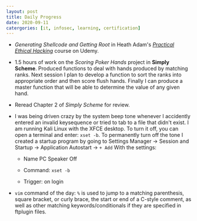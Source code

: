 ```yaml
---
layout: post
title: Daily Progress
date: 2020-09-11
catergories: [it, infosec, learning, certification]
---
```


- *Generating Shellcode and Getting Root* in Heath Adam's [*Practical Ethical
Hacking*](https://www.udemy.com/course/practical-ethical-hacking/) course
on Udemy.

- 1.5 hours of work on the *Scoring Poker Hands* project in **Simply
  Scheme**. Produced functions to deal with hands produced by matching
ranks. Next session I plan to develop a function to sort the ranks into
appropriate order and then score flush hands. Finally I can produce
a master function that will be able to determine the value of any given
hand. 

- Reread Chapter 2 of *Simply Scheme* for review.

- I was being driven crazy by the system beep tone whenever I accidently
  entered an invalid keysequence or tried to tab to a file that didn't
exist. I am running Kali Linux with the XFCE desktop. To turn it off, you
can open a terminal and enter: `xset -b`. To permanently turn off the tone
I created a startup program by going to Settings Manager -> Session and
Startup -> Application Autostart -> `+ Add` With the settings:

	- Name PC Speaker Off

	- Command: `xset -b`

	- Trigger: on login

- `vim` command of the day: `%` is used to jump to a matching parenthesis,
  square bracket, or curly brace, the start or end of a C-style comment,
as well as other matching keywords/conditionals if they are specified in
ftplugin files.
